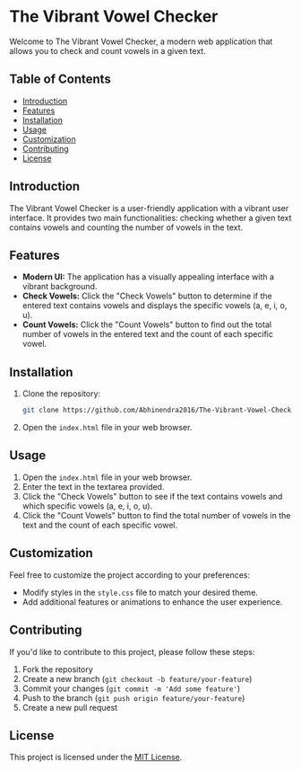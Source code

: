 # The Vibrant Vowel Checker

Welcome to The Vibrant Vowel Checker, a modern web application that allows you to check and count vowels in a given text.

## Table of Contents

- [Introduction](#introduction)
- [Features](#features)
- [Installation](#installation)
- [Usage](#usage)
- [Customization](#customization)
- [Contributing](#contributing)
- [License](#license)

## Introduction

The Vibrant Vowel Checker is a user-friendly application with a vibrant user interface. It provides two main functionalities: checking whether a given text contains vowels and counting the number of vowels in the text.

## Features

- **Modern UI:** The application has a visually appealing interface with a vibrant background.
- **Check Vowels:** Click the "Check Vowels" button to determine if the entered text contains vowels and displays the specific vowels (a, e, i, o, u).
- **Count Vowels:** Click the "Count Vowels" button to find out the total number of vowels in the entered text and the count of each specific vowel.

## Installation

1. Clone the repository:

    ```bash
    git clone https://github.com/Abhinendra2016/The-Vibrant-Vowel-Checker-Application.git
    ```

2. Open the `index.html` file in your web browser.

## Usage

1. Open the `index.html` file in your web browser.
2. Enter the text in the textarea provided.
3. Click the "Check Vowels" button to see if the text contains vowels and which specific vowels (a, e, i, o, u).
4. Click the "Count Vowels" button to find the total number of vowels in the text and the count of each specific vowel.

## Customization

Feel free to customize the project according to your preferences:

- Modify styles in the `style.css` file to match your desired theme.
- Add additional features or animations to enhance the user experience.

## Contributing

If you'd like to contribute to this project, please follow these steps:

1. Fork the repository
2. Create a new branch (`git checkout -b feature/your-feature`)
3. Commit your changes (`git commit -m 'Add some feature'`)
4. Push to the branch (`git push origin feature/your-feature`)
5. Create a new pull request

## License

This project is licensed under the [MIT License](LICENSE).
